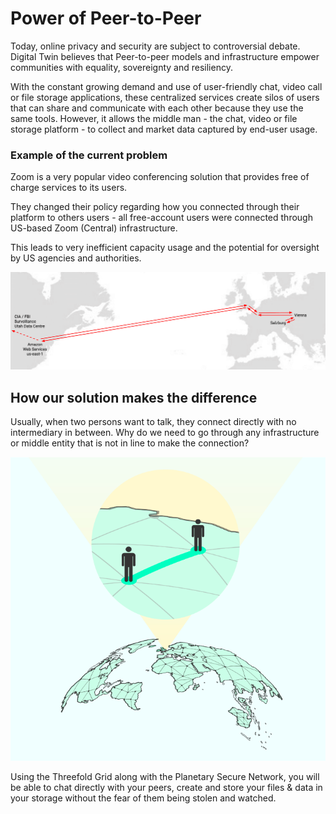 
# Power of Peer-to-Peer

Today, online privacy and security are subject to controversial debate. Digital Twin believes that Peer-to-peer models and infrastructure empower communities with equality, sovereignty and resiliency. 

With the constant growing demand and use of user-friendly chat, video call or file storage applications, these centralized services create silos of users that can share and communicate with each other because they use the same tools. However, it allows the middle man - the chat, video or file storage platform - to collect and market data captured by end-user usage. 

### Example of the current problem

Zoom is a very popular video conferencing solution that provides free of charge services to its users. 

They changed their policy regarding how you connected through their platform to others users - all free-account users were connected through US-based Zoom (Central) infrastructure. 

This leads to very inefficient capacity usage and the potential for oversight by US agencies and authorities. 

![](img/centralized_datacenter.png)

## How our solution makes the difference 

Usually, when two persons want to talk, they connect directly with no intermediary in between. Why do we need to go through any infrastructure or middle entity that is not in line to make the connection? 

![](img/peer_to_peer.png)

Using the Threefold Grid along with the Planetary Secure Network, you will be able to chat directly with your peers, create and store your files & data in your storage without the fear of them being stolen and watched. 


